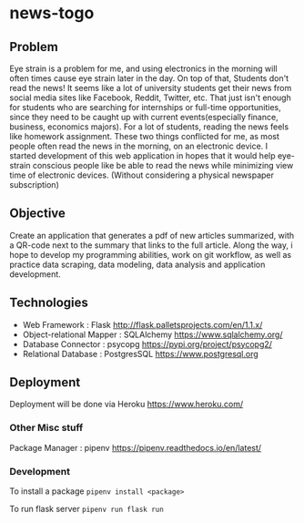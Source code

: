 # news-togo

## Problem 
Eye strain is a problem for me, and using electronics in the morning will often times cause eye strain later in the day. On top of that, Students don't read the news! It seems like a lot of university students get their news from social media sites like Facebook,  Reddit, Twitter, etc. That just isn't enough for students who are searching for internships or full-time opportunities, since they need to be caught up with current events(especially finance, business, economics majors). For a lot of students, reading the news feels like homework assignment. These two things conflicted for me, as most people often read the news in the morning, on an electronic device. I started development of this web application in hopes that it would help eye-strain conscious people like be able to read the news while minimizing view time of electronic devices. (Without considering a physical newspaper subscription)


## Objective
Create an application that generates a pdf of new articles summarized, with a QR-code next to the summary that links to the full article. Along the way, i hope to develop my programming abilities, work on git workflow, as well as practice data scraping, data modeling, data analysis and application development. 

## Technologies
- Web Framework : Flask http://flask.palletsprojects.com/en/1.1.x/
- Object-relational Mapper : SQLAlchemy https://www.sqlalchemy.org/
- Database Connector : psycopg https://pypi.org/project/psycopg2/
- Relational Database : PostgresSQL https://www.postgresql.org

## Deployment 
Deployment will be done via Heroku https://www.heroku.com/



### Other Misc stuff
Package Manager : pipenv https://pipenv.readthedocs.io/en/latest/

### Development
To install a package 
`pipenv install <package>`

To run flask server
`pipenv run flask run`
